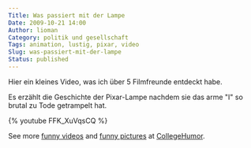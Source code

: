 ```yaml
---
Title: Was passiert mit der Lampe
Date: 2009-10-21 14:00
Author: lioman
Category: politik und gesellschaft
Tags: animation, lustig, pixar, video
Slug: was-passiert-mit-der-lampe
Status: published
---
```


Hier ein kleines Video, was ich über 5 Filmfreunde entdeckt habe.

Es erzählt die Geschichte der Pixar-Lampe nachdem sie das arme "I" so
brutal zu Tode getrampelt hat.

{% youtube FFK_XuVqsCQ %}

See more [funny videos](http://www.collegehumor.com/videos) and
[funny pictures](http://www.collegehumor.com/pictures) at
[CollegeHumor](http://www.collegehumor.com/).
